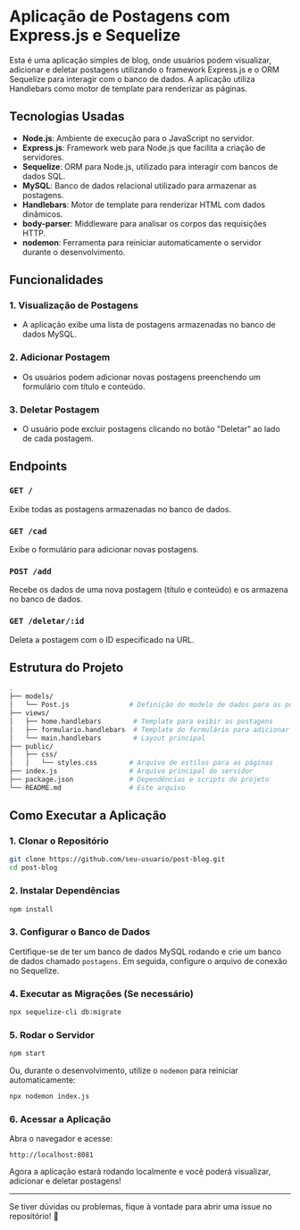 # Aplicação de Postagens com Express.js e Sequelize

Esta é uma aplicação simples de blog, onde usuários podem visualizar, adicionar e deletar postagens utilizando o framework Express.js e o ORM Sequelize para interagir com o banco de dados. A aplicação utiliza Handlebars como motor de template para renderizar as páginas.

## Tecnologias Usadas

- **Node.js**: Ambiente de execução para o JavaScript no servidor.
- **Express.js**: Framework web para Node.js que facilita a criação de servidores.
- **Sequelize**: ORM para Node.js, utilizado para interagir com bancos de dados SQL.
- **MySQL**: Banco de dados relacional utilizado para armazenar as postagens.
- **Handlebars**: Motor de template para renderizar HTML com dados dinâmicos.
- **body-parser**: Middleware para analisar os corpos das requisições HTTP.
- **nodemon**: Ferramenta para reiniciar automaticamente o servidor durante o desenvolvimento.

## Funcionalidades

### 1. Visualização de Postagens
- A aplicação exibe uma lista de postagens armazenadas no banco de dados MySQL.
  
### 2. Adicionar Postagem
- Os usuários podem adicionar novas postagens preenchendo um formulário com título e conteúdo.

### 3. Deletar Postagem
- O usuário pode excluir postagens clicando no botão "Deletar" ao lado de cada postagem.

## Endpoints

### `GET /`
Exibe todas as postagens armazenadas no banco de dados.

### `GET /cad`
Exibe o formulário para adicionar novas postagens.

### `POST /add`
Recebe os dados de uma nova postagem (título e conteúdo) e os armazena no banco de dados.

### `GET /deletar/:id`
Deleta a postagem com o ID especificado na URL.

## Estrutura do Projeto

```bash
.
├── models/
│   └── Post.js               # Definição do modelo de dados para as postagens
├── views/
│   ├── home.handlebars        # Template para exibir as postagens
│   ├── formulario.handlebars  # Template do formulário para adicionar postagens
│   └── main.handlebars        # Layout principal
├── public/
│   ├── css/
│   │   └── styles.css        # Arquivo de estilos para as páginas
├── index.js                  # Arquivo principal do servidor
├── package.json              # Dependências e scripts do projeto
└── README.md                 # Este arquivo
```

## Como Executar a Aplicação

### 1. Clonar o Repositório

```bash
git clone https://github.com/seu-usuario/post-blog.git
cd post-blog
```

### 2. Instalar Dependências

```bash
npm install
```

### 3. Configurar o Banco de Dados
Certifique-se de ter um banco de dados MySQL rodando e crie um banco de dados chamado `postagens`. Em seguida, configure o arquivo de conexão no Sequelize.

### 4. Executar as Migrações (Se necessário)

```bash
npx sequelize-cli db:migrate
```

### 5. Rodar o Servidor

```bash
npm start
```

Ou, durante o desenvolvimento, utilize o `nodemon` para reiniciar automaticamente:

```bash
npx nodemon index.js
```

### 6. Acessar a Aplicação
Abra o navegador e acesse:

```
http://localhost:8081
```

Agora a aplicação estará rodando localmente e você poderá visualizar, adicionar e deletar postagens!

---

Se tiver dúvidas ou problemas, fique à vontade para abrir uma issue no repositório! 🚀

